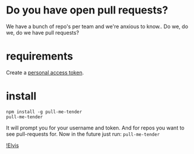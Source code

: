 # Do you have open pull requests?
We have a bunch of repo's per team and we're anxious to know.. Do we, do we, do we have pull requests?

# requirements
Create a [personal access token](https://github.com/settings/applications).

# install

    npm install -g pull-me-tender
    pull-me-tender

It will prompt you for your username and token. And for repos you want to see pull-requests for. Now in the future just run: `pull-me-tender`


[!Elvis](elvis.png)

